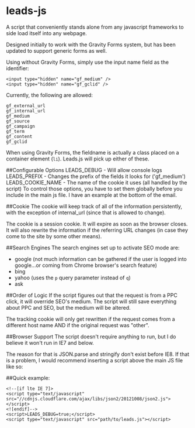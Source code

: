 leads-js
========
A script that conveniently stands alone from any javascript frameworks to side load itself into any webpage.

Designed initially to work with the Gravity Forms system, but has been updated to support generic forms as well.

Using without Gravity Forms, simply use the input name field as the identifier:

```
<input type="hidden" name="gf_medium" />
<input type="hidden" name="gf_gclid" />
```
Currently, the following are allowed:

```
gf_external_url
gf_internal_url
gf_medium
gf_source
gf_campaign
gf_term
gf_content
gf_gclid
```

When using Gravity Forms, the fieldname is actually a class placed on a container element (`li`).  Leads.js will pick up either of these.

##Configurable Options
LEADS_DEBUG - Will allow console logs
LEADS_PREFIX - Changes the prefix of the fields it looks for ('gf_medium') 
LEADS_COOKIE_NAME - The name of the cookie it uses (all handled by the script)
To control those options, you have to set them globally before you include in the main js file.  I have an example at the bottom of the email.

##Cookie
The cookie will keep track of all of the information persistently, with the exception of internal_url (since that is allowed to change).

The cookie is a session cookie.  It will expire as soon as the browser closes.  It will also rewrite the information if the referring URL changes (in case they come to the site by some other means).

##Search Engines
The search engines set up to activate SEO mode are:
* google (not much information can be gathered if the user is logged into google...or coming from Chrome browser's search feature)
* bing
* yahoo (uses the `p` query parameter instead of `q`)
* ask

##Order of Logic
If the script figures out that the request is from a PPC click, it will override SEO's medium.  The script will still save everything about PPC and SEO, but the medium will be altered.

The tracking cookie will only get rewritten if the request comes from a different host name AND if the original request was "other".

##Browser Support
The script doesn't require anything to run, but I do believe it won't run in IE7 and below.

The reason for that is JSON.parse and stringify don't exist before IE8.  If that is a problem, I would recommend inserting a script above the main JS file like so:

<script type="text/javascript" src="//cdnjs.cloudflare.com/ajax/libs/json2/20121008/json2.js"></script>

##Quick example:

```
<!--[if lte IE 7]>
<script type="text/javascript" src="//cdnjs.cloudflare.com/ajax/libs/json2/20121008/json2.js"></script>
<![endif]-->
<script>LEADS_DEBUG=true;</script>
<script type="text/javascript" src="path/to/leads.js"></script>
```
